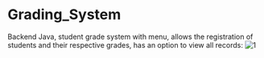 # Grading_System
Backend Java, student grade system with menu, allows the registration of students and their respective grades, has an option to view all records:
![1](https://user-images.githubusercontent.com/104839239/225627314-bf547291-2d39-4ab8-886b-8ec0f9c312c5.png)
